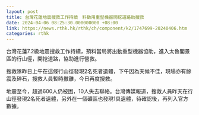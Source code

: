```yaml
---
layout: post
title: 台灣花蓮地震搜救工作持續　料動用重型機器開挖道路助搜救
date: 2024-04-06 08:25:30.000000000 +08:00
link: https://news.rthk.hk/rthk/ch/component/k2/1747699-20240406.htm
categories: rthk
---
```


台灣花蓮7.2級地震搜救工作持續，預料當局將出動重型機器協助，進入太魯閣景區的行山徑，開挖道路，協助進行營救。

搜救隊昨日上午在這條行山徑發現2名死者遺體，下午因為天候不佳，現場亦有餘震及碎石，搜救人員暫時撤離，今日再度搜救。

地震至今，超過600人仍被困，10人失去聯絡。台灣傳媒報道，搜救人員昨天在行山徑發現2名死者遺體，另外在一個礦區也發現1具遺體，待確認後，再列入官方數據。
